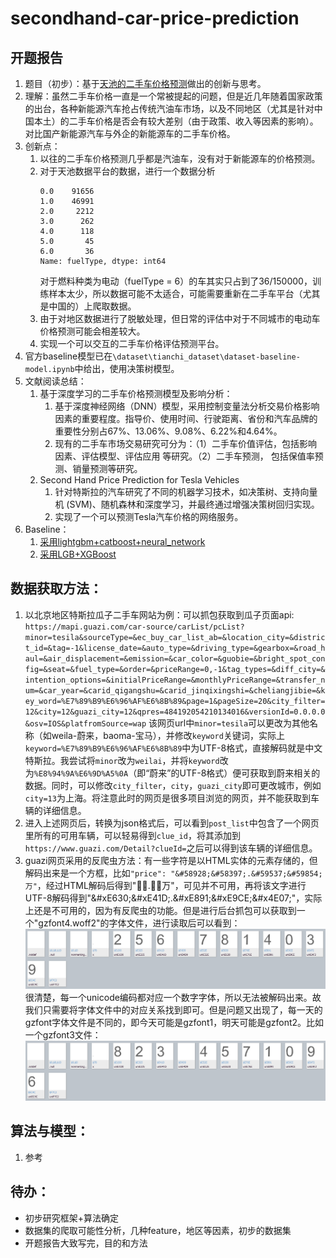 # secondhand-car-price-prediction

## 开题报告
1. 题目（初步）：基于[天池的二手车价格预测](https://tianchi.aliyun.com/competition/entrance/231784/introduction)做出的创新与思考。
2. 理解：虽然二手车价格一直是一个常被提起的问题，但是近几年随着国家政策的出台，各种新能源汽车抢占传统汽油车市场，以及不同地区（尤其是针对中国本土）的二手车价格是否会有较大差别（由于政策、收入等因素的影响）。对比国产新能源汽车与外企的新能源车的二手车价格。
3. 创新点：
    1. 以往的二手车价格预测几乎都是汽油车，没有对于新能源车的价格预测。
    2. 对于天池数据平台的数据，进行一个数据分析
        ```
        0.0    91656
        1.0    46991
        2.0     2212
        3.0      262
        4.0      118
        5.0       45
        6.0       36
        Name: fuelType, dtype: int64
        ```
        对于燃料种类为电动（fuelType = 6）的车其实只占到了36/150000，训练样本太少，所以数据可能不太适合，可能需要重新在二手车平台（尤其是中国的）上爬取数据。
    3. 由于对地区数据进行了脱敏处理，但日常的评估中对于不同城市的电动车价格预测可能会相差较大。
    4. 实现一个可以交互的二手车价格评估预测平台。
4. 官方baseline模型已在`\dataset\tianchi_dataset\dataset-baseline-model.ipynb`中给出，使用决策树模型。
5. 文献阅读总结：
   1. 基于深度学习的二手车价格预测模型及影响分析：
      1. 基于深度神经网络（DNN）模型，采用控制变量法分析交易价格影响因素的重要程度。指导价、使用时间、行驶距离、省份和汽车品牌的重要性分别占67%、13.06%、9.08%、6.22%和4.64%。
      2. 现有的二手车市场交易研究可分为：（1）二手车价值评估，包括影响因素、评估模型、评估应用 等研究。（2）二手车预测， 包括保值率预测、销量预测等研究。
   2. Second Hand Price Prediction for Tesla Vehicles
      1. 针对特斯拉的汽车研究了不同的机器学习技术，如决策树、支持向量机 (SVM)、随机森林和深度学习，并最终通过增强决策树回归实现。
      2. 实现了一个可以预测Tesla汽车价格的网络服务。
6. Baseline：
   1. [采用lightgbm+catboost+neural_network](https://github.com/wujiekd/Predicting-used-car-prices)
   2. [采用LGB+XGBoost](https://github.com/WillianWang2025/UsedCarPricePrediction/blob/master/LGB_and_XGBoost.ipynb)

## 数据获取方法：
1. 以北京地区特斯拉瓜子二手车网站为例：可以抓包获取到瓜子页面api: `https://mapi.guazi.com/car-source/carList/pcList?minor=tesila&sourceType=&ec_buy_car_list_ab=&location_city=&district_id=&tag=-1&license_date=&auto_type=&driving_type=&gearbox=&road_haul=&air_displacement=&emission=&car_color=&guobie=&bright_spot_config=&seat=&fuel_type=&order=&priceRange=0,-1&tag_types=&diff_city=&intention_options=&initialPriceRange=&monthlyPriceRange=&transfer_num=&car_year=&carid_qigangshu=&carid_jinqixingshi=&cheliangjibie=&key_word=%E7%89%B9%E6%96%AF%E6%8B%89&page=1&pageSize=20&city_filter=12&city=12&guazi_city=12&qpres=484192054210134016&versionId=0.0.0.0&osv=IOS&platfromSource=wap`
该网页url中`minor=tesila`可以更改为其他名称（如weila-蔚来，baoma-宝马），并修改`keyword`关键词，实际上`keyword=%E7%89%B9%E6%96%AF%E6%8B%89`中为UTF-8格式，直接解码就是中文特斯拉。我尝试将`minor`改为`weilai`，并将`keyword`改为`%E8%94%9A%E6%9D%A5%0A`（即“蔚来”的UTF-8格式）便可获取到蔚来相关的数据。同时，可以修改`city_filter`，`city`，`guazi_city`即可更改城市，例如`city=13`为上海。将注意此时的网页是很多项目浏览的网页，并不能获取到车辆的详细信息。
2. 进入上述网页后，转换为json格式后，可以看到`post_list`中包含了一个网页里所有的可用车辆，可以轻易得到`clue_id`，将其添加到`https://www.guazi.com/Detail?clueId=`之后可以得到该车辆的详细信息。
3. guazi网页采用的反爬虫方法：有一些字符是以HTML实体的元素存储的，但解码出来是一个方框，比如`"price": "&#58928;&#58397;.&#59537;&#59854;万"`，经过HTML解码后得到".万"，可见并不可用，再将该文字进行UTF-8解码得到"\&#xE630;\&#xE41D;.\&#xE891;\&#xE9CE;\&#x4E07;"，实际上还是不可用的，因为有反爬虫的功能。但是进行后台抓包可以获取到一个"gzfont4.woff2"的字体文件，进行读取后可以看到：
![gzfont](crawl_for_guazi/gzfont4_figure.png)
很清楚，每一个unicode编码都对应一个数字字体，所以无法被解码出来。故我们只需要将字体文件中的对应关系找到即可。但是问题又出现了，每一天的gzfont字体文件是不同的，即今天可能是gzfont1，明天可能是gzfont2。比如一个gzfont3文件：
![gzfont](crawl_for_guazi/gzfont3_figure.png)

## 算法与模型：
1. 参考

## 待办：
   + 初步研究框架+算法确定
   + 数据集的爬取可能性分析，几种feature，地区等因素，初步的数据集
   + 开题报告大致写完，目的和方法